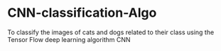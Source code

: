 # CNN-classification-Algo
To classify the images of cats and dogs related to their class using the Tensor Flow deep learning algorithm CNN 
